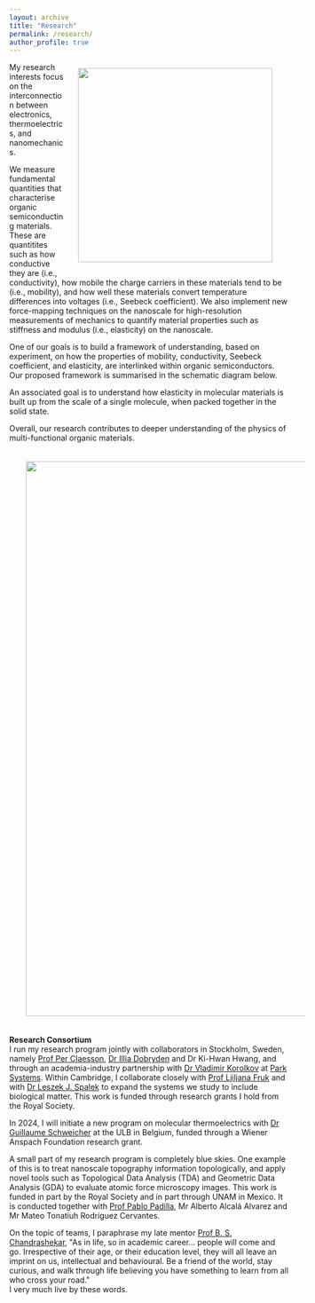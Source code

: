 ```yaml
---
layout: archive
title: "Research"
permalink: /research/
author_profile: true
---
```


<img align = "right" src="https://deepak-venkateshvaran.github.io/portfolio/images/CEB-AFM-lab-2023.png" width="350" style="padding-right: 30px; padding-left: 20px; padding-bottom: 20px; padding-top: 10px;">

My research interests focus on the interconnection between electronics, thermoelectrics, and nanomechanics.  

We measure fundamental quantities that characterise organic semiconducting materials. These are quantitites such as how conductive they are (i.e., conductivity), how mobile the charge carriers in these materials tend to be (i.e., mobility), and how well these materials convert temperature differences into voltages (i.e., Seebeck coefficient). We also implement new force-mapping techniques on the nanoscale for high-resolution measurements of mechanics to quantify material properties such as stiffness and modulus (i.e., elasticity) on the nanoscale.  

One of our goals is to build a framework of understanding, based on experiment, on how the properties of mobility, conductivity, Seebeck coefficient, and elasticity, are interlinked within organic semiconductors. Our proposed framework is summarised in the schematic diagram below.  

An associated goal is to understand how elasticity in molecular materials is built up from the scale of a single molecule, when packed together in the solid state.  

Overall, our research contributes to deeper understanding of the physics of multi-functional organic materials.  

<img align = "middle" src="https://deepak-venkateshvaran.github.io/portfolio/images/ETN-connection.png" width="1000" style="padding-right: 30px; padding-left: 30px; padding-bottom: 20px; padding-top: 20px;">

**Research Consortium**  
I run my research program jointly with collaborators in Stockholm, Sweden, namely [Prof Per Claesson](https://www.kth.se/profile/percl), [Dr Illia Dobryden](https://www.ri.se/en/person/illia-dobryden) and Dr Ki-Hwan Hwang, and through an academia-industry partnership with [Dr Vladimir Korolkov](https://uk.linkedin.com/in/vladimir-korolkov-26125452) at [Park Systems](https://www.parksystems.com/). Within Cambridge, I collaborate closely with [Prof Ljiljana Fruk](https://www.fruk-lab.com/) and with [Dr Leszek J. Spalek](https://uk.linkedin.com/in/leszekspalek) to expand the systems we study to include biological matter. This work is funded through research grants I hold from the Royal Society.

In 2024, I will initiate a new program on molecular thermoelectrics with [Dr Guillaume Schweicher](https://chimpoly.ulb.be/guillaume-schweicher/) at the ULB in Belgium, funded through a Wiener Anspach Foundation research grant.

A small part of my research program is completely blue skies. One example of this is to treat nanoscale topography information topologically, and apply novel tools such as Topological Data Analysis (TDA) and Geometric Data Analysis (GDA) to evaluate atomic force microscopy images. This work is funded in part by the Royal Society and in part through UNAM in Mexico. It is conducted together with [Prof Pablo Padilla](https://mym.iimas.unam.mx/pablo/index.html), Mr Alberto Alcalá Alvarez and Mr Mateo Tonatiuh Rodríguez Cervantes.

On the topic of teams, I paraphrase my late mentor [Prof B. S. Chandrashekar](https://artsci.case.edu/artsci-update-archive/b-s-chandrasekhar-former-dean-of-the-college-passes-away-at-93/), "As in life, so in academic career... people will come and go. Irrespective of their age, or their education level, they will all leave an imprint on us, intellectual and behavioural. Be a friend of the world, stay curious, and walk through life believing you have something to learn from all who cross your road."  
I very much live by these words.

